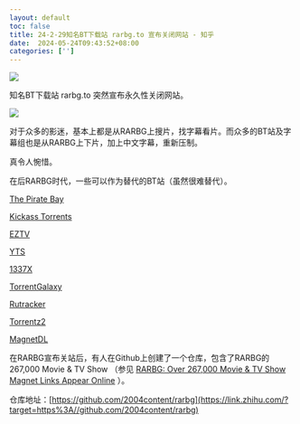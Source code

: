 ```yaml
---
layout: default
toc: false
title: 24-2-29知名BT下载站 rarbg.to 宣布关闭网站 - 知乎
date:  2024-05-24T09:43:52+08:00
categories: ['']
---
```



![](https://pic2.zhimg.com/v2-6db040db23041248f66a17828ac1f651_b.jpg)

知名BT下载站 rarbg.to 突然宣布永久性关闭网站。

![](https://pic2.zhimg.com/v2-0a28ced888d39dd5ae6fe4c0b89ad2b1_b.jpg)

对于众多的影迷，基本上都是从RARBG上搜片，找字幕看片。而众多的BT站及字幕组也是从RARBG上下片，加上中文字幕，重新压制。

真令人惋惜。

在后RARBG时代，一些可以作为替代的BT站（虽然很难替代）。

[The Pirate Bay](https://link.zhihu.com/?target=https%3A//piratebayproxy.info/)

[Kickass Torrents](https://link.zhihu.com/?target=https%3A//katcr.to/)

[EZTV](https://link.zhihu.com/?target=https%3A//eztv.re/)

[YTS](https://link.zhihu.com/?target=https%3A//yts.mx/)

[1337X](https://link.zhihu.com/?target=https%3A//www.1377x.to/)

[TorrentGalaxy](https://link.zhihu.com/?target=https%3A//torrentgalaxy.to/)

[Rutracker](https://link.zhihu.com/?target=https%3A//rutracker.org/)

[Torrentz2](https://link.zhihu.com/?target=https%3A//torrentz2.nz/)

[MagnetDL](https://link.zhihu.com/?target=https%3A//www.magnetdl.com/)

在RARBG宣布关站后，有人在Github上创建了一个仓库，包含了RARBG的 267,000 Movie & TV Show （参见 [RARBG: Over 267,000 Movie & TV Show Magnet Links Appear Online](https://link.zhihu.com/?target=https%3A//torrentfreak.com/rarbg-over-267000-movie-tv-show-magnet-links-appear-online-230601/) ）。

仓库地址：[https://github.com/2004content/rarbg](https://link.zhihu.com/?target=https%3A//github.com/2004content/rarbg)